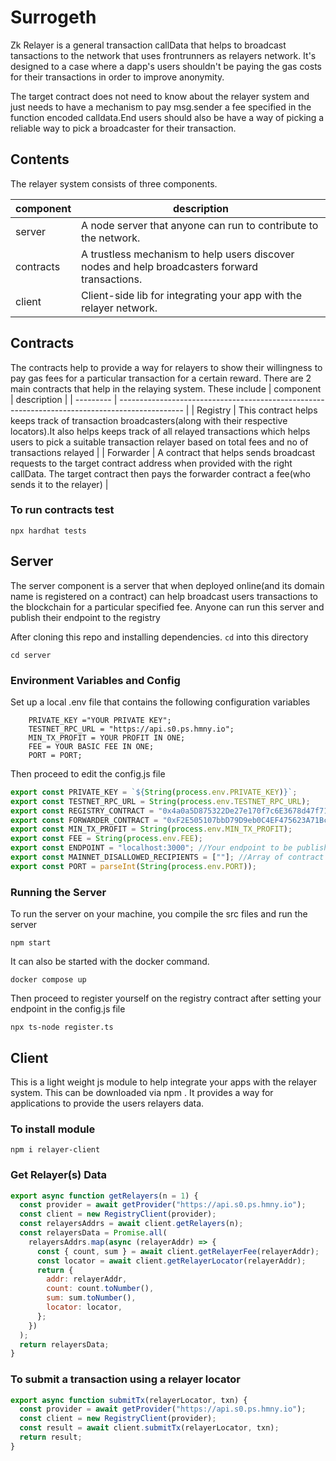 # Surrogeth

Zk Relayer is a general transaction callData that helps to broadcast tansactions to the network
that uses frontrunners as relayers network. It's designed to a case where a dapp's users
shouldn't be paying the gas costs for their transactions in order to improve anonymity.

The target contract does not need to know about the relayer system and just needs to have a mechanism to pay msg.sender a fee specified in the function encoded calldata.End users should also be have a way of picking a reliable way to pick a broadcaster for their transaction.

## Contents

The relayer system consists of three components.

| component | description                                                                                    |
| --------- | ---------------------------------------------------------------------------------------------- |
| server    | A node server that anyone can run to contribute to the network.                                |
| contracts | A trustless mechanism to help users discover nodes and help broadcasters forward transactions. |
| client    | Client-side lib for integrating your app with the relayer network.                             |

## Contracts

The contracts help to provide a way for relayers to show their willingness to pay gas fees for a particular transaction for a certain reward.
There are 2 main contracts that help in the relaying system. These include
| component | description |
| --------- | ---------------------------------------------------------------------------------------------- |
| Registry | This contract helps keeps track of transaction broadcasters(along with their respective locators).It also helps keeps track of all relayed transactions which helps users to pick a suitable transaction relayer based on total fees and no of transactions relayed |
| Forwarder | A contract that helps sends broadcast requests to the target contract address when provided with the right callData. The target contract then pays the forwarder contract a fee(who sends it to the relayer) |

### To run contracts test

```
npx hardhat tests
```

## Server

The server component is a server that when deployed online(and its domain name is registered on a contract) can help broadcast users transactions to the blockchain for a particular specified fee. Anyone can run this server and publish their endpoint to the registry

After cloning this repo and installing dependencies. `cd` into this directory

```
cd server
```

### Environment Variables and Config

Set up a local .env file that contains the following configuration variables

```
    PRIVATE_KEY ="YOUR PRIVATE KEY";
    TESTNET_RPC_URL = "https://api.s0.ps.hmny.io";
    MIN_TX_PROFIT = YOUR PROFIT IN ONE;
    FEE = YOUR BASIC FEE IN ONE;
    PORT = PORT;
```

Then proceed to edit the config.js file

```js
export const PRIVATE_KEY = `${String(process.env.PRIVATE_KEY)}`;
export const TESTNET_RPC_URL = String(process.env.TESTNET_RPC_URL);
export const REGISTRY_CONTRACT = "0x4a0a5D875322De27e170f7c6E3678d47f711A50F"; //Registry Address
export const FORWARDER_CONTRACT = "0xF2E505107bbD79D9eb0C4EF475623A71BcDF6DE1"; //Forwarder Address
export const MIN_TX_PROFIT = String(process.env.MIN_TX_PROFIT);
export const FEE = String(process.env.FEE);
export const ENDPOINT = "localhost:3000"; //Your endpoint to be published on registry contract
export const MAINNET_DISALLOWED_RECIPIENTS = [""]; //Array of contract addresses not to relay to
export const PORT = parseInt(String(process.env.PORT));
```

### Running the Server

To run the server on your machine, you compile the src files and run the server

```
npm start
```

It can also be started with the docker command.

```
docker compose up
```

Then proceed to register yourself on the registry contract after setting your endpoint in the config.js file

```
npx ts-node register.ts
```

## Client

This is a light weight js module to help integrate your apps with the relayer system. This can be downloaded via npm . It provides a way for applications to provide the users relayers data.

### To install module

```
npm i relayer-client
```

### Get Relayer(s) Data

```js
export async function getRelayers(n = 1) {
  const provider = await getProvider("https://api.s0.ps.hmny.io");
  const client = new RegistryClient(provider);
  const relayersAddrs = await client.getRelayers(n);
  const relayersData = Promise.all(
    relayersAddrs.map(async (relayerAddr) => {
      const { count, sum } = await client.getRelayerFee(relayerAddr);
      const locator = await client.getRelayerLocator(relayerAddr);
      return {
        addr: relayerAddr,
        count: count.toNumber(),
        sum: sum.toNumber(),
        locator: locator,
      };
    })
  );
  return relayersData;
}
```

### To submit a transaction using a relayer locator

```js
export async function submitTx(relayerLocator, txn) {
  const provider = await getProvider("https://api.s0.ps.hmny.io");
  const client = new RegistryClient(provider);
  const result = await client.submitTx(relayerLocator, txn);
  return result;
}
```
